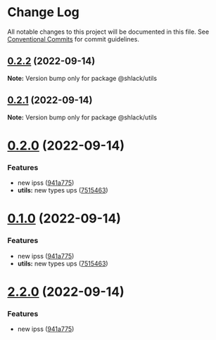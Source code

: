 # Change Log

All notable changes to this project will be documented in this file.
See [Conventional Commits](https://conventionalcommits.org) for commit guidelines.

## [0.2.2](https://github.com/koskedk/js-ts-monorepos/compare/v0.2.1...v0.2.2) (2022-09-14)

**Note:** Version bump only for package @shlack/utils





## [0.2.1](https://github.com/koskedk/js-ts-monorepos/compare/v0.2.0...v0.2.1) (2022-09-14)

**Note:** Version bump only for package @shlack/utils





# [0.2.0](https://github.com/koskedk/js-ts-monorepos/compare/v2.0.0...v0.2.0) (2022-09-14)


### Features

* new ipss ([941a775](https://github.com/koskedk/js-ts-monorepos/commit/941a775a650e4f05e5523926dec8a510327c85ae))
* **utils:** new types ups ([7515463](https://github.com/koskedk/js-ts-monorepos/commit/751546359e993a1724815a6e76fbda458dc97654))





# [0.1.0](https://github.com/koskedk/js-ts-monorepos/compare/v2.0.0...v0.1.0) (2022-09-14)


### Features

* new ipss ([941a775](https://github.com/koskedk/js-ts-monorepos/commit/941a775a650e4f05e5523926dec8a510327c85ae))
* **utils:** new types ups ([7515463](https://github.com/koskedk/js-ts-monorepos/commit/751546359e993a1724815a6e76fbda458dc97654))





# [2.2.0](https://github.com/koskedk/js-ts-monorepos/compare/@shlack/utils@2.1.0...@shlack/utils@2.2.0) (2022-09-14)


### Features

* new ipss ([941a775](https://github.com/koskedk/js-ts-monorepos/commit/941a775a650e4f05e5523926dec8a510327c85ae))
